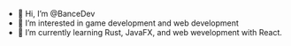 - 👋 Hi, I’m @BanceDev
- 👀 I’m interested in game development and web development
- 🌱 I’m currently learning Rust, JavaFX, and web wevelopment with React.

<!---
BanceDev/BanceDev is a ✨ special ✨ repository because its `README.md` (this file) appears on your GitHub profile.
You can click the Preview link to take a look at your changes.
--->
